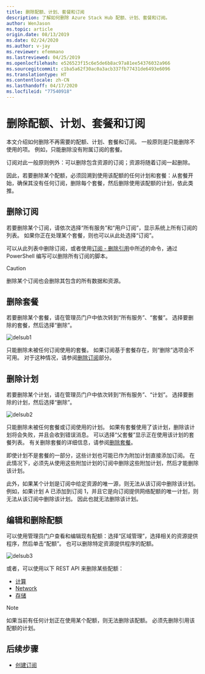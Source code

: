 ```yaml
---
title: 删除配额、计划、套餐和订阅
description: 了解如何删除 Azure Stack Hub 配额、计划、套餐和订阅。
author: WenJason
ms.topic: article
origin.date: 08/13/2019
ms.date: 02/24/2020
ms.author: v-jay
ms.reviewer: efemmano
ms.lastreviewed: 04/25/2019
ms.openlocfilehash: e526523f15c6e5de6b8ac97a81ee54376032a966
ms.sourcegitcommit: c1ba5a62f30ac0a3acb337fb77431de6493e6096
ms.translationtype: HT
ms.contentlocale: zh-CN
ms.lasthandoff: 04/17/2020
ms.locfileid: "77540918"
---
```

# <a name="delete-quotas-plans-offers-and-subscriptions"></a>删除配额、计划、套餐和订阅

本文介绍如何删除不再需要的配额、计划、套餐和订阅。 一般原则是只能删除不使用的项。 例如，只能删除没有附属订阅的套餐。

订阅对此一般原则例外：可以删除包含资源的订阅；资源将随着订阅一起删除。

因此，若要删除某个配额，必须回溯到使用该配额的任何计划和套餐：从套餐开始，确保其没有任何订阅，删除每个套餐，然后删除使用该配额的计划，依此类推。

## <a name="delete-a-subscription"></a>删除订阅

若要删除某个订阅，请依次选择“所有服务”和“用户订阅”，显示系统上所有订阅的列表。   如果你正在处理某个套餐，则也可以从此处选择“订阅”。 

可以从此列表中删除订阅，或者使用[订阅 - 删除引用](https://docs.microsoft.com/rest/api/azurestack/subscriptions/delete)中所述的命令，通过 PowerShell 编写可以删除所有订阅的脚本。

> [!CAUTION]
> 删除某个订阅也会删除其包含的所有数据和资源。

## <a name="delete-an-offer"></a>删除套餐

若要删除某个套餐，请在管理员门户中依次转到“所有服务”、“套餐”。   选择要删除的套餐，然后选择“删除”。 

![delsub1](media/azure-stack-delete-offer/delsub1.png)

只能删除未被任何订阅使用的套餐。 如果订阅基于套餐存在，则“删除”选项会不可用。  对于这种情况，请参阅[删除订阅](#delete-a-subscription)部分。

## <a name="delete-a-plan"></a>删除计划

若要删除某个计划，请在管理员门户中依次转到“所有服务”、“计划”。   选择要删除的计划，然后选择“删除”。 

![delsub2](media/azure-stack-delete-offer/delsub2.png)

只能删除未被任何套餐或订阅使用的计划。 如果有套餐使用了该计划，删除该计划将会失败，并且会收到错误消息。 可以选择“父套餐”显示正在使用该计划的套餐列表。  有关删除套餐的详细信息，请参阅[删除套餐](#delete-an-offer)。

即使计划不是套餐的一部分，这些计划也可能已作为附加计划直接添加订阅。 在此情况下，必须先从使用这些附加计划的订阅中删除这些附加计划，然后才能删除该计划。

此外，如果某个计划是订阅中给定资源的唯一源，则无法从该订阅中删除该计划。 例如，如果计划 A 已添加到订阅 1，并且它是向订阅提供网络配额的唯一计划，则无法从该订阅中删除该计划。 因此也就无法删除该计划。

## <a name="edit-and-delete-a-quota"></a>编辑和删除配额

可以使用管理员门户查看和编辑现有配额：选择“区域管理”，选择相关的资源提供程序，然后单击“配额”。   也可以删除特定资源提供程序的配额。

![delsub3](media/azure-stack-delete-offer/delsub3.png)

或者，可以使用以下 REST API 来删除某些配额：

- [计算](https://docs.microsoft.com/rest/api/azurestack/quotas%20(compute)/delete)
- [Network](https://docs.microsoft.com/rest/api/azurestack/quotas%20(network)/delete)
- [存储](https://docs.microsoft.com/rest/api/azurestack/storagequotas/delete)

> [!NOTE]
> 如果当前有任何计划正在使用某个配额，则无法删除该配额。 必须先删除引用该配额的计划。

## <a name="next-steps"></a>后续步骤

- [创建订阅](azure-stack-subscribe-plan-provision-vm.md)
